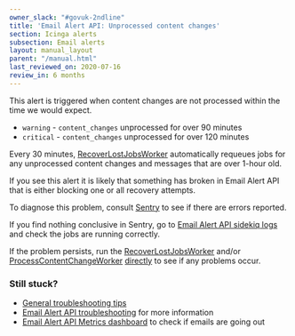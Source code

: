```yaml
---
owner_slack: "#govuk-2ndline"
title: 'Email Alert API: Unprocessed content changes'
section: Icinga alerts
subsection: Email alerts
layout: manual_layout
parent: "/manual.html"
last_reviewed_on: 2020-07-16
review_in: 6 months
---
```


This alert is triggered when content changes are not processed within the time we would expect.

* `warning` - `content_changes` unprocessed for over 90 minutes
* `critical` - `content_changes` unprocessed for over 120 minutes

Every 30 minutes, [RecoverLostJobsWorker] automatically requeues jobs for any
unprocessed content changes and messages that are over 1-hour old.

If you see this alert it is likely that something has broken in Email Alert API
that is either blocking one or all recovery attempts.

To diagnose this problem, consult [Sentry](https://sentry.io/organizations/govuk/issues/?project=202220)
to see if there are errors reported.

If you find nothing conclusive in Sentry, go to [Email Alert API sidekiq logs] and check the jobs are running correctly.

If the problem persists, run the [RecoverLostJobsWorker] and/or [ProcessContentChangeWorker][process-content-change-worker] [directly](https://stackoverflow.com/a/48543738)
to see if any problems occur.

### Still stuck?

* [General troubleshooting tips]
* [Email Alert API troubleshooting] for more information
* [Email Alert API Metrics dashboard] to check if emails are going out


[Email Alert API sidekiq logs]: https://docs.publishing.service.gov.uk/manual/logging.html#kibana
[RecoverLostJobsWorker]: https://github.com/alphagov/email-alert-api/blob/master/app/workers/recover_lost_jobs_worker.rb
[process-content-change-worker]: https://github.com/alphagov/email-alert-api/blob/master/app/workers/process_content_change_worker.rb

[General troubleshooting tips]: /manual/email-troubleshooting.html
[Email Alert API troubleshooting]: /apis/email-alert-api/troubleshooting.html
[Email Alert API Metrics dashboard]: https://grafana.production.govuk.digital/dashboard/file/email_alert_api.json?refresh=10s&orgId=1
